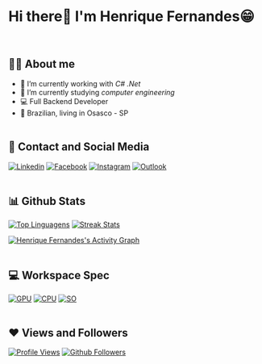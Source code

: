 <!--
**Henrique-GF/Henrique-GF** is a ✨ _special_ ✨ repository because its `README.md` (this file) appears on your GitHub profile.

Here are some ideas to get you started:

- 🔭 I’m currently working on ...
- 🌱 I’m currently learning ...
- 👯 I’m looking to collaborate on ...
- 🤔 I’m looking for help with ...
- 💬 Ask me about ...
- 📫 How to reach me: ...
- 😄 Pronouns: ...
- ⚡ Fun fact: ...
-->

# Hi there👋 I'm **Henrique Fernandes**😁
<br>

## 🙋‍♂️ About me
- 🔭 I’m currently working with *C# .Net* <br>
- 🌱 I’m currently studying *computer engineering* <br>
- 💻 Full Backend Developer <br>
- 🏡 Brazilian, living in Osasco - SP
<br><br>

## 📱 Contact and Social Media
[![Linkedin](https://img.shields.io/badge/LinkedIn-blue?style=for-the-badge&logo=Linkedin)](https://www.linkedin.com/in/henrique-fernandes-586537111/)
[![Facebook](https://img.shields.io/badge/Facebook-white?style=for-the-badge&logo=Facebook)](https://www.facebook.com/rick.goncalves.988/)
[![Instagram](https://img.shields.io/badge/Instagram-BC2A8D?style=for-the-badge&logo=instagram&logoColor=white)](https://www.instagram.com/rickky.fernandes/)
[![Outlook](https://img.shields.io/badge/Outlook-blue?style=for-the-badge&logo=Microsoft&link=mailto:henriquegfernandes@outlook.com)](mailto:mailto:henriquegfernandes@outlook.com)
<br><br>

## 📊 Github Stats
[![Top Linguagens](https://github-readme-stats.vercel.app/api/top-langs/?username=henriquegfernandes&langs_count=8&count_private=true&layout=compact&theme=react&hide_border=true&bg_color=0a0c10)](https://github.com/henriquegfernandes)
[![Streak Stats](https://github-readme-streak-stats.herokuapp.com/?user=henriquegfernandes&theme=black-ice&hide_border=true&stroke=0000&background=0a0c10)](https://github.com/henriquegfernandes)

[![Henrique Fernandes's Activity Graph](https://github-readme-activity-graph.vercel.app/graph?username=henriquegfernandes&theme=react-dark&bg_color=0a0c10&hide_border=true)](https://github.com/henriquegfernandes)
<br><br>

## 💻 Workspace Spec
[![GPU](https://img.shields.io/badge/AMD-Radeon_RX_6650XT-ED1C24?style=for-the-badge&logo=amd&logoColor=white)](https://github.com/henriquegfernandes)
[![CPU](https://img.shields.io/badge/AMD-Ryzen_5_5600G-ED1C24?style=for-the-badge&logo=amd&logoColor=white)](https://github.com/henriquegfernandes)
[![SO](https://img.shields.io/badge/Windows-11-0078D6?style=for-the-badge&logo=windows&logoColor=white)](https://github.com/henriquegfernandes)
<br><br>

## ❤ Views and Followers
[![Profile Views](https://komarev.com/ghpvc/?username=henriquegfernnandes)](https://github.com/henriquegfernandes)
[![Github Followers](https://img.shields.io/github/followers/henriquegfernandes?label=Followers&style=social)](https://github.com/henriquegfernandes)

